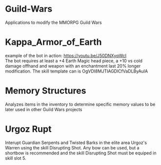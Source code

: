 # Guild-Wars
Applications to modify the MMORPG Guild Wars

# Kappa_Armor_of_Earth
example of the bot in action: https://youtu.be/J50DNXyqWcI <br />
The bot requires at least a +4 Earth Magic head piece, a +10 vs cold damage offhand and weapon with an enchantment last 20% longer modification. The skill template can is OgVDI8MJTIAGDlCfVaDLByAulA

# Memory Structures
Analyzes items in the inventory to determine specific memory values to be later used in other Guild Wars projects

# Urgoz Rupt
Interupt Guardian Serpents and Twisted Barks in the elite area Urgoz's Warren using the skill Disrupting Shot. Any bow can be used, but a shortbow is recommended and the skill Disrupting Shot must be equiped in skill slot 5.
